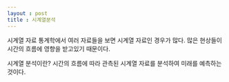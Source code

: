 ```yaml
---
layout : post
title : 시계열분석
---
```

시계열 자료
통계학에서 여러 자료들을 보면 시계열 자료인 경우가 많다. 많은 현상들이 시간의 흐름에 영향을 받고있기 때문이다.

시계열 분석이란?
시간의 흐름에 따라 관측된 시계열 자료를 분석하여 미래를 예측하는 것이다.

